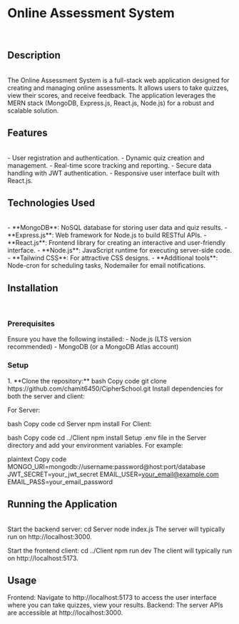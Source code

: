 <h1>Online Assessment System</h1><br>
<h2>Description</h2><br>
The Online Assessment System is a full-stack web application designed for creating and managing online assessments. It allows users to take quizzes, view their scores, and receive feedback. The application leverages the MERN stack (MongoDB, Express.js, React.js, Node.js) for a robust and scalable solution.
<h2>Features</h2><br>
- User registration and authentication.
- Dynamic quiz creation and management.
- Real-time score tracking and reporting.
- Secure data handling with JWT authentication.
- Responsive user interface built with React.js.
<h2>Technologies Used</h2><br>
- **MongoDB**: NoSQL database for storing user data and quiz results.
- **Express.js**: Web framework for Node.js to build RESTful APIs.
- **React.js**: Frontend library for creating an interactive and user-friendly interface.
- **Node.js**: JavaScript runtime for executing server-side code.
- **Tailwind CSS**: For attractive CSS designs.
- **Additional tools**: Node-cron for scheduling tasks, Nodemailer for email notifications.
<h2>Installation</h2><br>
<h3>Prerequisites</h3>
Ensure you have the following installed:
- Node.js (LTS version recommended)
- MongoDB (or a MongoDB Atlas account)
<h3>Setup</h3>
1. **Clone the repository:**
bash
Copy code
git clone https://github.com/chamit6450/CipherSchool.git
Install dependencies for both the server and client:

For Server:

bash
Copy code
cd Server
npm install
For Client:

bash
Copy code
cd ../Client
npm install
Setup .env file in the Server directory and add your environment variables. For example:

plaintext
Copy code
MONGO_URI=mongodb://username:password@host:port/database
JWT_SECRET=your_jwt_secret
EMAIL_USER=your_email@example.com
EMAIL_PASS=your_email_password
<h2>Running the Application</h2><br>
Start the backend server:
cd Server
node index.js
The server will typically run on http://localhost:3000.

Start the frontend client:
cd ../Client
npm run dev
The client will typically run on http://localhost:5173.

<h2>Usage</h2>
Frontend: Navigate to http://localhost:5173 to access the user interface where you can take quizzes, view your results.
Backend: The server APIs are accessible at http://localhost:3000.
